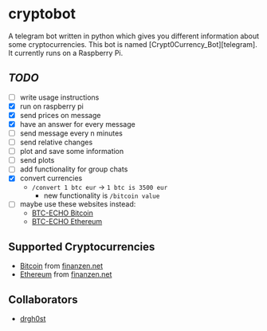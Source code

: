 # cryptobot
A telegram bot written in python which gives you different information about some cryptocurrencies.
This bot is named [Crypt0Currency\_Bot][telegram].
It currently runs on a Raspberry Pi.

## _TODO_
- [ ] write usage instructions
- [x] run on raspberry pi
- [x] send prices on message
- [x] have an  answer for every message
- [ ] send message every n minutes
- [ ] send relative changes
- [ ] plot and save some information
- [ ] send plots
- [ ] add functionality for group chats
- [x] convert currencies
  - `/convert 1 btc eur` -> `1 btc is 3500 eur`
    - new functionality is `/bitcoin value`
- [ ] maybe use these websites instead:
  - [BTC-ECHO Bitcoin][1]
  - [BTC-ECHO Ethereum][2]

## Supported Cryptocurrencies
- [Bitcoin][6] from [finanzen.net][4]
- [Ethereum][5] from [finanzen.net][6]

## Collaborators
- [drgh0st][drgh0st]


[bot]: t.me/Crypt0Currency_Bot 'Write me!'
[drgh0st]: https://github.com/drgh0st 'drgh0st'
[1]: https://www.btc-echo.de/bitcoin-kurs/ 'bitcoin-kurs'
[2]: https://www.btc-echo.de/ether-kurs/ 'ether-kurs'
[3]: https://bitcoin.org/ 'bitcoin'
[5]: https://www.ethereum.org/ 'ethereum'
[4]: http://www.finanzen.net/devisen/bitcoin-euro-kurs 'bitcoin-euro-kurs'
[6]: http://www.finanzen.net/devisen/ethereum-euro-kurs 'ethereum-euro-kurs'

